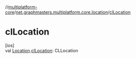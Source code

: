 //[multiplatform-core](../../index.md)/[net.graphmasters.multiplatform.core.location](index.md)/[clLocation](cl-location.md)

# clLocation

[ios]\
val [Location](-location/index.md#-975294955%2FExtensions%2F-183831061).[clLocation](cl-location.md): CLLocation
